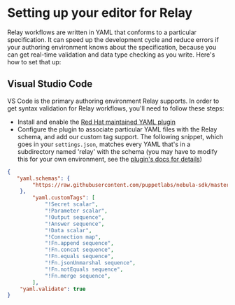 # Setting up your editor for Relay

Relay workflows are written in YAML that conforms to a particular specification. It can speed up the development cycle and reduce errors if your authoring environment knows about the specification, because you can get real-time validation and data type checking as you write. Here's how to set that up:

## Visual Studio Code

VS Code is the primary authoring environment Relay supports. In order to get syntax validation for Relay workflows, you'll need to follow these steps:

* Install and enable the [Red Hat maintained YAML plugin](https://marketplace.visualstudio.com/items?itemName=redhat.vscode-yaml)
* Configure the plugin to associate particular YAML files with the Relay schema, and add our custom tag support. The following snippet, which goes in your `settings.json`, matches every YAML that's in a subdirectory named 'relay' with the schema (you may have to modify this for your own environment, see the [plugin's docs for details](https://github.com/redhat-developer/vscode-yaml#associating-a-schema-to-a-glob-pattern-via-yamlschemas))

```json
{
   "yaml.schemas": {
        "https://raw.githubusercontent.com/puppetlabs/nebula-sdk/master/pkg/workflow/asset/data/schemas/v1/Workflow.json": ["relay*/*.yaml"]
    },
        "yaml.customTags": [
            "!Secret scalar",
            "!Parameter scalar",
            "!Output sequence",
            "!Answer sequence",
            "!Data scalar",
            "!Connection map",
            "!Fn.append sequence",
            "!Fn.concat sequence",
            "!Fn.equals sequence",
            "!Fn.jsonUnmarshal sequence",
            "!Fn.notEquals sequence",
            "!Fn.merge sequence",
        ],
    "yaml.validate": true
}